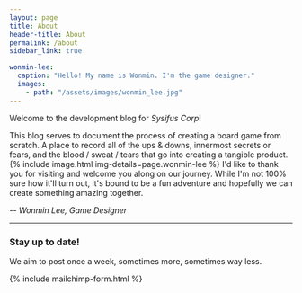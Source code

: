 ```yaml
---
layout: page
title: About
header-title: About
permalink: /about
sidebar_link: true

wonmin-lee:
  caption: "Hello! My name is Wonmin. I'm the game designer."
  images:
    - path: "/assets/images/wonmin_lee.jpg"
---
```


Welcome to the development blog for _Sysifus Corp_!

This blog serves to document the process of creating a board game from scratch. A place to record all of the ups & downs, innermost secrets or fears, and the blood / sweat / tears that go into creating a tangible product.
{% include image.html img-details=page.wonmin-lee %}
I'd like to thank you for visiting and welcome you along on our journey. While I'm not 100% sure how it'll turn out, it's bound to be a fun adventure and hopefully we can create something amazing together.

-- _Wonmin Lee, Game Designer_

---

### Stay up to date!
We aim to post once a week, sometimes more, sometimes way less.

{% include mailchimp-form.html %}
